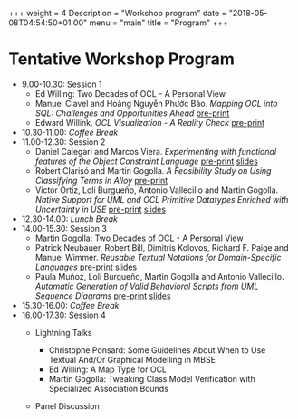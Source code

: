 +++
weight = 4
Description = "Workshop program"
date = "2018-05-08T04:54:50+01:00"
menu = "main"
title = "Program"
+++

# Tentative Workshop Program

* 9.00-10.30: Session 1 
  * Ed Willing: Two Decades of OCL - A Personal View
  * Manuel Clavel and Hoàng Nguyễn Phước Bảo. *Mapping OCL into SQL:
    Challenges and Opportunities Ahead* 
    [pre-print](./papers/OCL2019_paper_110.pdf)
  * Edward Willink. *OCL Visualization - A Reality Check* [pre-print](papers/OCL2019_paper_011.pdf)
* 10.30-11.00: *Coffee Break*
* 11.00-12.30: Session 2  
  * Daniel Calegari and Marcos Viera. *Experimenting with functional
    features of the Object Constraint Language* [pre-print](papers/OCL2019_paper_101.pdf) [slides](slides/OCL2019_slides_101.pdf)
  * Robert Clarisó and Martin Gogolla. *A Feasibility Study on Using
    Classifying Terms in Alloy* [pre-print](papers/OCL2019_paper_000.pdf)
  * Víctor Ortiz, Loli Burgueño, Antonio Vallecillo and Martin
    Gogolla. *Native Support for UML and OCL Primitive Datatypes
    Enriched with Uncertainty in USE*
    [pre-print](papers/OCL2019_paper_100.pdf) [slides](slides/OCL2019_slides_100.pdf)
* 12.30-14.00: *Lunch Break*
* 14.00-15.30: Session 3  
  * Martin Gogolla: Two Decades of OCL - A Personal View
  * Patrick Neubauer, Robert Bill, Dimitris Kolovos, Richard F. Paige
    and Manuel Wimmer. *Reusable Textual Notations for Domain-Specific
    Languages* [pre-print](papers/OCL2019_paper_001.pdf) [slides](slides/OCL2019_slides_001.pdf)
  * Paula Muñoz, Loli Burgueño, Martin Gogolla and Antonio
    Vallecillo. *Automatic Generation of Valid Behavioral Scripts from
    UML Sequence Diagrams* [pre-print](papers/OCL2019_paper_010.pdf) [slides](slides/OCL2019_slides_010.pdf)
* 15.30-16.00: *Coffee Break*
* 16.00-17.30: Session 4 
  * Lightning Talks 
      * Christophe Ponsard: Some Guidelines About When to Use Textual And/Or Graphical Modelling in MBSE
      * Ed Willing: A Map Type for OCL
      * Martin Gogolla: Tweaking Class Model Verification with Specialized Association Bounds

  * Panel Discussion
